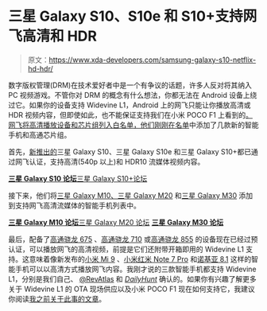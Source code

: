 # 三星 Galaxy S10、S10e 和 S10+支持网飞高清和 HDR

> 原文：<https://www.xda-developers.com/samsung-galaxy-s10-netflix-hd-hdr/>

数字版权管理(DRM)在技术爱好者中是一个有争议的话题，许多人反对将其纳入 PC 视频游戏。不管你对 DRM 的概念有什么想法，你都无法在 Android 设备上绕过它。如果你的设备支持 Widevine L1，Android 上的网飞只能让你播放高清或 HDR 视频内容，但即使如此，也不能保证支持我们在小米 POCO F1 上看到的[。网飞将高清播放设备和芯片组列入白名单，他们刚刚在](https://www.xda-developers.com/xiaomi-poco-f1-widevine-l1-miui-beta/)[名单](https://help.netflix.com/en/node/23939)中添加了几款新的智能手机和高通芯片组。

首先，[新推出的](https://www.xda-developers.com/samsung-galaxy-s10-s10-and-s10e-launch-with-the-snapdragon-855-ultrasonic-in-display-fingerprint-scanners-reverse-wireless-charging-and-a-whole-lot-more/)三星 Galaxy S10、三星 Galaxy S10e 和三星 Galaxy S10+都已通过网飞认证，支持高清(540p 以上)和 HDR10 流媒体视频内容。

[**三星 Galaxy S10 论坛**](https://forum.xda-developers.com/galaxy-s10)[三星 Galaxy S10+论坛](https://forum.xda-developers.com/s10-plus)

接下来，他们将[三星 Galaxy M10、三星 Galaxy M20](https://www.xda-developers.com/samsung-galaxy-m20-m10-india-launch/) 和[三星 Galaxy M30](https://www.xda-developers.com/samsung-galaxy-m30-india-launch-specifications/) 添加到支持网飞高清流媒体的智能手机列表中。

[**三星 Galaxy M10 论坛**](https://forum.xda-developers.com/galaxy-m10)[三星 Galaxy M20 论坛](https://forum.xda-developers.com/galaxy-m20) [**三星 Galaxy M30 论坛**](https://forum.xda-developers.com/galaxy-m30)

最后，配备了[高通骁龙 675](https://www.xda-developers.com/qualcomm-snapdragon-675-chipset/) 、[高通骁龙 710](https://www.xda-developers.com/qualcomm-snapdragon-710-announcement/) 或[高通骁龙 855](https://www.xda-developers.com/qualcomm-snapdragon-855-kryo-485-cpu-adreno-640-gpu-spectra-isp-cv/) 的设备现在已经过预认证，可以播放网飞的高清视频，前提是它们还附带开箱即用的 Widevine L1 支持。这意味着像新发布的[小米 Mi 9](https://www.xda-developers.com/xiaomi-mi-9-specifications-launch/) 、[小米红米 Note 7 Pro](https://www.xda-developers.com/xiaomi-redmi-note-7-pro-go-india-launch/) 和[诺基亚 8.1](https://www.xda-developers.com/nokia-8-1-android-one-snapdragon-710/) 这样的智能手机可以以高清方式播放网飞内容。我刚才说的三款智能手机都支持 Widevine L1，分别是我们自己、 [@RevAtlas](https://twitter.com/revatlas/status/1101406295008002048) 和 [*DailyHunt*](https://m.dailyhunt.in/news/india/english/mr+phone-epaper-mrphone/nokia+8+1+review+oozing+with+class+style+and+substance-newsid-103534625) 确认的。如果你有兴趣了解更多关于 Widevine L1 的 OTA 现场供应以及小米 POCO F1 现在如何支持它，我建议你阅读[我之前关于此事的文章](https://www.xda-developers.com/xiaomi-poco-f1-widevine-l1-miui-beta/)。